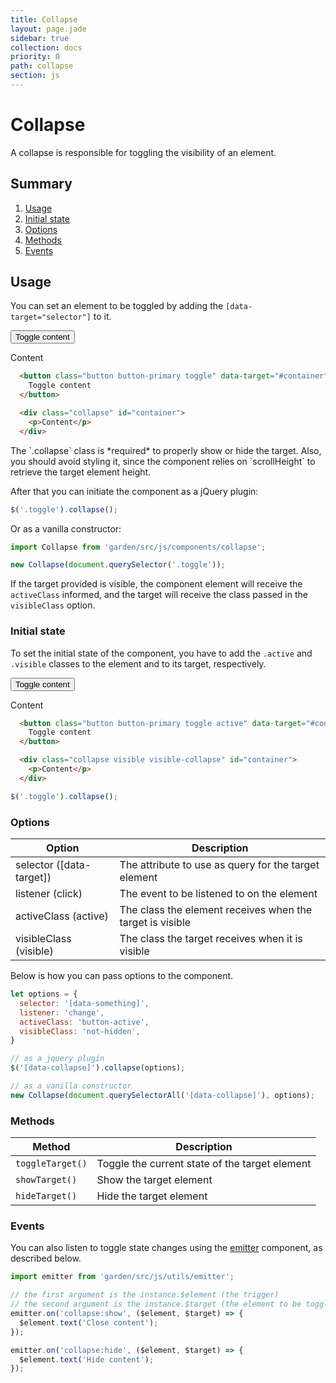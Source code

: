 ```yaml
---
title: Collapse
layout: page.jade
sidebar: true
collection: docs
priority: 0
path: collapse
section: js
---
```


# Collapse
<p class="lead">
  A collapse is responsible for toggling the visibility of an element.
</p>

## Summary
1. [Usage](#usage)
2. [Initial state](#initial-state)
3. [Options](#options)
4. [Methods](#methods)
5. [Events](#events)

## Usage

You can set an element to be toggled by adding the `[data-target="selector"]` to it.

<div class="example example-code">
  <button class="button button-primary toggle" data-target="#container-1">
    Toggle content
  </button>

  <div class="collapse" id="container-1">
    <p>Content</p>
  </div>
</div>

```html
  <button class="button button-primary toggle" data-target="#container">
    Toggle content
  </button>

  <div class="collapse" id="container">
    <p>Content</p>
  </div>
```
<p class="notification notification-warning">
  The `.collapse` class is *required* to properly show or hide the target.
  Also, you should avoid styling it, since the component relies on `scrollHeight` to retrieve the target element height.
</p>

After that you can initiate the component as a jQuery plugin:

```js
$('.toggle').collapse();
```

Or as a vanilla constructor:

```js
import Collapse from 'garden/src/js/components/collapse';

new Collapse(document.querySelector('.toggle'));
```

If the target provided is visible, the component element will receive the
`activeClass` informed, and the target will receive the class passed in the `visibleClass` option.

### Initial state

To set the initial state of the component, you have to add the `.active` and `.visible` classes to the element and to its target, respectively.

<div class="example example-code">
  <button class="button button-primary toggle active" data-target="#container-2">
    Toggle content
  </button>

  <div class="collapse visible visible-collapse" id="container-2">
    <p>Content</p>
  </div>
</div>

```html
  <button class="button button-primary toggle active" data-target="#container">
    Toggle content
  </button>

  <div class="collapse visible visible-collapse" id="container">
    <p>Content</p>
  </div>
```

```js
$('.toggle').collapse();
```

### Options

| Option            | Description |
|-------------------|-------------|
| selector ([data-target])  | The attribute to use as query for the target element |
| listener (click) | The event to be listened to on the element |
| activeClass (active) | The class the element receives when the target is visible |
| visibleClass (visible) | The class the target receives when it is visible |

Below is how you can pass options to the component.

```js
let options = {
  selector: '[data-something]',
  listener: 'change',
  activeClass: 'button-active',
  visibleClass: 'not-hidden',
}

// as a jquery plugin
$('[data-collapse]').collapse(options);

// as a vanilla constructor
new Collapse(document.querySelectorAll('[data-collapse]'), options);
```

### Methods

| Method            | Description |
|-------------------|-------------|
| `toggleTarget()`  | Toggle the current state of the target element |
| `showTarget()` | Show the target element |
| `hideTarget()` | Hide the target element |

### Events

You can also listen to toggle state changes using the [emitter](emitter.html) component, as described below.

```js
import emitter from 'garden/src/js/utils/emitter';

// the first argument is the instance.$element (the trigger)
// the second argument is the instance.$target (the element to be toggled)
emitter.on('collapse:show', ($element, $target) => {
  $element.text('Close content');
});

emitter.on('collapse:hide', ($element, $target) => {
  $element.text('Hide content');
});
```
